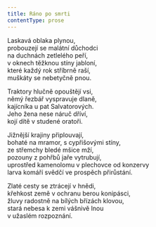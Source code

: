 ```yaml
---
title: Ráno po smrti
contentType: prose
---
```


<section>

Laskavá oblaka plynou,  
probouzejí se malátní důchodci  
na duchnách zetlelého peří,  
v oknech těžknou stíny jabloní,  
které každý rok stříbrně raší,  
muškáty se nebetyčně pnou.

Traktory hlučně opouštějí vsi,  
němý řezbář vyspravuje dlaně,  
kajícníka u pat Salvatorových.  
Jeho žena nese náruč dříví,  
kojí dítě v studené oratoři.

Jižnější krajiny připlouvají,  
bohaté na mramor, s cypřišovými stíny,  
ze střemchy bledé mšice mží,  
pozouny z pohřbů jaře vytrubují,  
uprostřed kamenolomu v plechovce od konzervy  
larva komáří svědčí ve prospěch přirůstání.

Zlaté cesty se ztrácejí v hnědi,  
křehkost země v ochranu berou konipásci,  
žluvy radostně na bílých břízách klovou,  
stará nebesa k zemi vášnivě lnou  
v užaslém rozpoznání.

</section>
